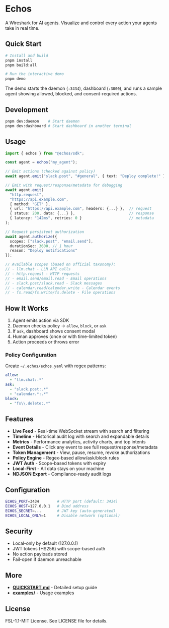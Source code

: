 # Echos

A Wireshark for AI agents. Visualize and control every action your agents take in real time.

## Quick Start

```bash
# Install and build
pnpm install
pnpm build:all

# Run the interactive demo
pnpm demo
```

The demo starts the daemon (`:3434`), dashboard (`:3000`), and runs a sample agent showing allowed, blocked, and consent-required actions.

## Development

```bash
pnpm dev:daemon    # Start daemon
pnpm dev:dashboard # Start dashboard in another terminal
```

## Usage

```typescript
import { echos } from "@echos/sdk";

const agent = echos("my_agent");

// Emit actions (checked against policy)
await agent.emit("slack.post", "#general", { text: "Deploy complete!" });

// Emit with request/response/metadata for debugging
await agent.emit(
  "http.request",
  "https://api.example.com",
  { method: "GET" },
  { url: "https://api.example.com", headers: {...} },  // request
  { status: 200, data: {...} },                        // response
  { latency: "142ms", retries: 0 }                     // metadata
);

// Request persistent authorization
await agent.authorize({
  scopes: ["slack.post", "email.send"],
  durationSec: 3600, // 1 hour
  reason: "Deploy notifications"
});

// Available scopes (based on official taxonomy):
// - llm.chat - LLM API calls
// - http.request - HTTP requests
// - email.send/email.read - Email operations
// - slack.post/slack.read - Slack messages
// - calendar.read/calendar.write - Calendar events
// - fs.read/fs.write/fs.delete - File operations
```

## How It Works

1. Agent emits action via SDK
2. Daemon checks policy → `allow`, `block`, or `ask`
3. If `ask`, dashboard shows consent modal
4. Human approves (once or with time-limited token)
5. Action proceeds or throws error

### Policy Configuration

Create `~/.echos/echos.yaml` with regex patterns:

```yaml
allow:
  - "llm.chat:.*"
ask:
  - "slack.post:.*"
  - "calendar.*:.*"
block:
  - "fs\\.delete:.*"
```

## Features

- **Live Feed** - Real-time WebSocket stream with search and filtering
- **Timeline** - Historical audit log with search and expandable details
- **Metrics** - Performance analytics, activity charts, and top intents
- **Event Details** - Click any event to see full request/response/metadata
- **Token Management** - View, pause, resume, revoke authorizations
- **Policy Engine** - Regex-based allow/ask/block rules
- **JWT Auth** - Scope-based tokens with expiry
- **Local-First** - All data stays on your machine
- **NDJSON Export** - Compliance-ready audit logs

## Configuration

```bash
ECHOS_PORT=3434        # HTTP port (default: 3434)
ECHOS_HOST=127.0.0.1   # Bind address
ECHOS_SECRET=...       # JWT key (auto-generated)
ECHOS_LOCAL_ONLY=1     # Disable network (optional)
```

## Security

- Local-only by default (127.0.0.1)
- JWT tokens (HS256) with scope-based auth
- No action payloads stored
- Fail-open if daemon unreachable

## More

- **[QUICKSTART.md](./QUICKSTART.md)** - Detailed setup guide
- **[examples/](./examples/)** - Usage examples

## License

FSL-1.1-MIT License. See LICENSE file for details.
